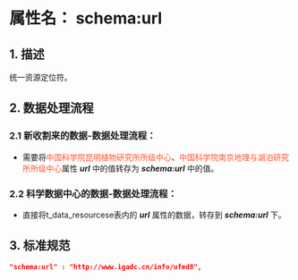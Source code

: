 # 属性名： schema:url

## 1. 描述
统一资源定位符。

## 2. 数据处理流程
### 2.1 新收割来的数据-数据处理流程：
   * 需要将<font color="#fc5531">中国科学院昆明植物研究所所级中心</font>、<font color="#fc5531">中国科学院南京地理与湖泊研究所所级中心</font>属性 ___url___ 中的值转存为 ___schema:url___ 中的值。

### 2.2 科学数据中心的数据-数据处理流程：
   * 直接将t_data_resourcese表内的 ___url___ 属性的数据，转存到  ___schema:url___ 下。

## 3. 标准规范
```json
"schema:url" : "http://www.igadc.cn/info/ufed8",
``` 